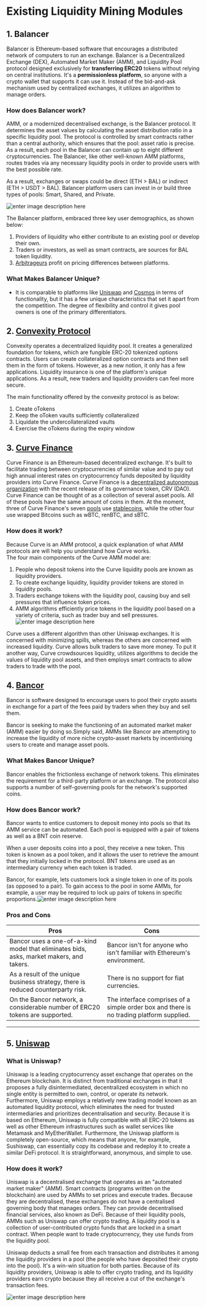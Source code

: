 # Existing Liquidity Mining Modules

## 1. Balancer
Balancer is Ethereum-based software that encourages a distributed network of computers to run an exchange.
Balancer is a Decentralized Exchange (DEX), Automated Market Maker (AMM), and  Liquidity Pool protocol designed exclusively for **transferring ERC20** tokens without relying on central institutions. It's a **permissionless platform**, so anyone with a crypto wallet that supports it can use it. Instead of the bid-and-ask mechanism used by centralized exchanges, it utilizes an algorithm to manage orders.

### How does Balancer work?
AMM, or a modernized decentralised exchange, is the Balancer protocol. It determines the asset values by calculating the asset distribution ratio in a specific liquidity pool.
The protocol is controlled by smart contracts rather than a central authority, which ensures that the pool: asset ratio is precise. As a result, each pool in the Balancer can contain up to eight different cryptocurrencies. The Balancer, like other well-known AMM platforms, routes trades via any necessary  liquidity pools in order to provide users with the best possible rate.

As a result, exchanges or swaps could be direct (ETH > BAL) or indirect (ETH > USDT > BAL). Balancer platform users can invest in or build three types of pools: Smart, Shared, and Private.

![enter image description here](https://miro.medium.com/max/1400/1*XmoRGpLkz-EDnh22krqEtw.png)

The Balancer platform, embraced three key user demographics, as shown below:

1.  Providers of liquidity who either contribute to an existing pool or develop their own.
2.  Traders or investors, as well as smart contracts, are sources for BAL token liquidity.
3.  [Arbitrageurs](https://www.pvot.in/blog/spot-future-arbitrage-in-crypto/)  profit on pricing differences between platforms.

### What Makes Balancer Unique?
-   It is comparable to platforms like  [Uniswap](https://www.pvot.in/blog/uniswap-detailed-review/)  and  [Cosmos](https://www.pvot.in/blog/cosmos-atom/)  in terms of functionality, but it has a few unique characteristics that set it apart from the competition. The degree of flexibility and control it gives pool owners is one of the primary differentiators.

## 2.  [**Convexity Protocol**](https://github.com/opynfinance/Convexity-Protocol)

Convexity operates a decentralized liquidity pool. It creates a generalized foundation for tokens, which are fungible ERC-20 tokenized options contracts. Users can create collateralized option contracts and then sell them in the form of tokens. However, as a new notion, it only has a few applications. Liquidity insurance is one of the platform's unique applications. As a result, new traders and liquidity providers can feel more secure.

The main functionality offered by the convexity protocol is as below:

1.  Create oTokens
2.  Keep the oToken vaults sufficiently collateralized
3.  Liquidate the undercollateralized vaults
4.  Exercise the oTokens during the expiry window

## 3.  **[Curve Finance](https://www.pvot.in/blog/curve-finance-crv-a-detailed-review/)**

Curve Finance is an Ethereum-based decentralized exchange. It's built to facilitate trading between cryptocurrencies of similar value and to pay out high annual interest rates on cryptocurrency funds deposited by liquidity providers into Curve Finance. Curve Finance is a [decentralized autonomous organization](https://www.pvot.in/blog/decentralization-autonomous-organization-dao/) with the recent release of its governance token, CRV (DAO).
Curve Finance can be thought of as a collection of several asset pools. All of these pools have the same amount of coins in them. At the moment, three of Curve Finance's seven [pools](https://www.pvot.in/blog/beginners-guide-to-liquidity-pool/) use [stablecoins](https://www.pvot.in/blog/beginners-guide-to-stable-coin/), while the other four use wrapped Bitcoins such as wBTC, renBTC, and sBTC.

### How does it work?
Because Curve is an AMM protocol, a quick explanation of what AMM protocols are will help you understand how Curve works.  
The four main components of the Curve AMM model are:

1.  People who deposit tokens into the Curve liquidity pools are known as liquidity providers.
2.  To create exchange liquidity, liquidity provider tokens are stored in  liquidity pools.
3.  Traders exchange tokens with the  liquidity pool, causing buy and sell pressures that influence token prices.
4.  AMM algorithms efficiently price tokens in the liquidity pool based on a variety of criteria, such as trader buy and sell pressures.
    ![enter image description here](https://miro.medium.com/max/828/1*hQmKq38r_u9GqWHp1mjo7Q.png)

Curve uses a different algorithm than other Uniswap exchanges. It is concerned with minimizing spills, whereas the others are concerned with increased liquidity. Curve allows bulk traders to save more money.
To put it another way, Curve crowdsources liquidity, utilizes algorithms to decide the values of liquidity pool assets, and then employs smart contracts to allow traders to trade with the pool.

## 4.  **[Bancor](https://www.pvot.in/blog/bancor-bnt-a-detailed-review/)**

Bancor is software designed to encourage users to pool their crypto assets in exchange for a part of the fees paid by traders when they buy and sell them.

Bancor is seeking to make the functioning of an automated market maker (AMM) easier by doing so.Simply said, AMMs like Bancor are attempting to increase the liquidity of more niche crypto-asset markets by incentivising users to create and manage asset pools.

###  What Makes Bancor Unique?
Bancor enables the frictionless exchange of network tokens. This eliminates the requirement for a third-party platform or an exchange. The protocol also supports a number of self-governing pools for the network's supported coins.

### How does Bancor work?
Bancor wants to entice customers to deposit money into pools so that its AMM service can be automated. Each pool is equipped with a pair of tokens as well as a BNT coin reserve.

When a user deposits coins into a pool, they receive a new token. This token is known as a pool token, and it allows the user to retrieve the amount that they initially locked in the protocol. BNT tokens are used as an intermediary currency when each token is traded.

Bancor, for example, lets customers lock a single token in one of its pools (as opposed to a pair). To gain access to the pool in some AMMs, for example, a user may be required to lock up pairs of tokens in specific proportions.![enter image description here](https://lh5.googleusercontent.com/lBu_KTu9sVO5EY5I1QL9GgBe3OG30EXZyg1pUUK9d272CNFdK8NWggcMEtqjigB5m7j5wdFzIxbMwxn7ExV5xUTjdDKNO_4DR7WTqqMVBSs0WRHmVe5kN3J1q2zkhdrKSV1nwpo8)

### Pros and Cons
|Pros  | Cons |
|--|--|
|Bancor uses a one-of-a-kind model that eliminates bids, asks, market makers, and takers.  | Bancor isn't for anyone who isn't familiar with Ethereum's environment. |
|As a result of the unique business strategy, there is reduced counterparty risk.|There is no support for fiat currencies.|
|On the Bancor network, a considerable number of ERC20 tokens are supported.|The interface comprises of a simple order box and there is no trading platform supplied.
-----

## 5.  **[Uniswap](https://www.pvot.in/blog/uniswap-detailed-review/)**

### What is Uniswap?
Uniswap is a leading cryptocurrency asset exchange that operates on the Ethereum blockchain. It is distinct from traditional exchanges in that it proposes a fully disintermediated, decentralized ecosystem in which no single entity is permitted to own, control, or operate its network. Furthermore, Uniswap employs a relatively new trading model known as an automated liquidity protocol, which eliminates the need for trusted intermediaries and prioritizes decentralisation and security.
Because it is based on Ethereum, Uniswap is fully compatible with all ERC-20 tokens as well as other Ethereum infrastructures such as wallet services like Metamask and MyEtherWallet. Furthermore, the Uniswap platform is completely open-source, which means that anyone, for example, Sushiswap, can essentially copy its codebase and redeploy it to create a similar DeFi protocol. It is straightforward, anonymous, and simple to use.

###  How does it work?
Uniswap is a decentralised exchange that operates as an "automated market maker" (AMM). Smart contracts (programs written on the blockchain) are used by AMMs to set prices and execute trades. Because they are decentralised, these exchanges do not have a centralised governing body that manages orders. They can provide decentralised financial services, also known as DeFi. Because of their liquidity pools, AMMs such as Uniswap can offer crypto trading. A liquidity pool is a collection of user-contributed crypto funds that are locked in a smart contract. When people want to trade cryptocurrency, they use funds from the liquidity pool.

Uniswap deducts a small fee from each transaction and distributes it among the liquidity providers in a pool (the people who have deposited their crypto into the pool). It's a win-win situation for both parties. Because of its liquidity providers, Uniswap is able to offer crypto trading, and its liquidity providers earn crypto because they all receive a cut of the exchange's transaction fees.

![enter image description here](https://docs.uniswap.org/assets/images/anatomy-82d82239e5417e36ca9da17d14961434.jpg)


